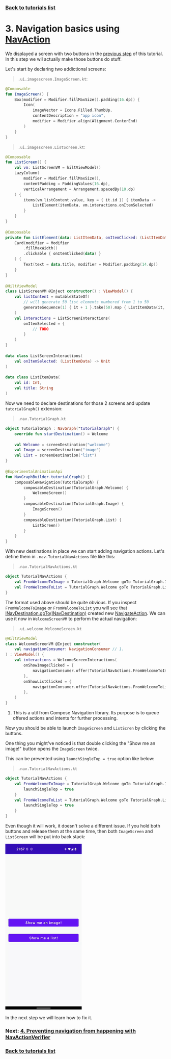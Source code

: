 ### [Back to tutorials list](README.md)

# 3. Navigation basics using [NavAction]

We displayed a screen with two buttons in the [previous step](02_first_graph.md) of this tutorial. 
In this step we wil actually make those buttons do stuff.

Let's start by declaring two addictional screens:

> `.ui.imagescreen.ImageScreen.kt`:
```kotlin
@Composable
fun ImageScreen() {
    Box(modifier = Modifier.fillMaxSize().padding(16.dp)) {
        Icon(
            imageVector = Icons.Filled.ThumbUp,
            contentDescription = "app icon",
            modifier = Modifier.align(Alignment.CenterEnd)
        )
    }
}
```

> `.ui.imagescreen.ListScreen.kt`:
```kotlin
@Composable
fun ListScreen() {
    val vm: ListScreenVM = hiltViewModel()
    LazyColumn(
        modifier = Modifier.fillMaxSize(),
        contentPadding = PaddingValues(16.dp),
        verticalArrangement = Arrangement.spacedBy(10.dp)
    ) {
        items(vm.listContent.value, key = { it.id }) { itemData ->
            ListElement(itemData, vm.interactions.onItemSelected)
        }
    }
}

@Composable
private fun ListElement(data: ListItemData, onItemClicked: (ListItemData) -> Unit) {
    Card(modifier = Modifier
        .fillMaxWidth()
        .clickable { onItemClicked(data) }
    ) {
        Text(text = data.title, modifier = Modifier.padding(14.dp))
    }
}

@HiltViewModel
class ListScreenVM @Inject constructor() : ViewModel() {
    val listContent = mutableStateOf(
        // will generate 50 list elements numbered from 1 to 50
        generateSequence(1) { it + 1 }.take(50).map { ListItemData(it, "List item #$it") }.toList()
    )
    val interactions = ListScreenInteractions(
        onItemSelected = {
            // TODO
        }
    )
}

data class ListScreenInteractions(
    val onItemSelected: (ListItemData) -> Unit
)

data class ListItemData(
    val id: Int,
    val title: String
)
```

Now we need to declare destinations for those 2 screens and update `tutorialGraph()` extension:

> `.nav.TutorialGraph.kt`
```kotlin
object TutorialGraph : NavGraph("tutorialGraph") {
    override fun startDestination() = Welcome

    val Welcome = screenDestination("welcome")
    val Image = screenDestination("image")
    val List = screenDestination("list")
}

@ExperimentalAnimationApi
fun NavGraphBuilder.tutorialGraph() {
    composableNavigation(TutorialGraph) {
        composableDestination(TutorialGraph.Welcome) {
            WelcomeScreen()
        }
        composableDestination(TutorialGraph.Image) {
            ImageScreen()
        }
        composableDestination(TutorialGraph.List) {
            ListScreen()
        }
    }
}
```

With new destinations in place we can start adding navigation actions. Let's define them in `.nav.TutorialNavActions` file like this:

> `.nav.TutorialNavActions.kt`
```kotlin
object TutorialNavActions {
    val FromWelcomeToImage = TutorialGraph.Welcome goTo TutorialGraph.Image
    val FromWelcomeToList = TutorialGraph.Welcome goTo TutorialGraph.List
}
```

The format used above should be quite obvious. If you inspect `FromWelcomeToImage` or `FromWelcomeToList` 
you will see that [INavDestination.goTo(INavDestination)] created new [NavigateAction]. 
We can use it now in `WelcomeScreenVM` to perform the actual navigation:

> `.ui.welcome.WelcomeScreen.kt`
```kotlin
@HiltViewModel
class WelcomeScreenVM @Inject constructor(
    val navigationConsumer: NavigationConsumer // 1.
) : ViewModel() {
    val interactions = WelcomeScreenInteractions(
        onShowImageClicked = {
            navigationConsumer.offer(TutorialNavActions.FromWelcomeToImage)
        },
        onShowListClicked = {
            navigationConsumer.offer(TutorialNavActions.FromWelcomeToList)
        },
    )
}
```

1. This is a util from Compose Navigation library. Its purpose is to queue offered actions and intents for further processing.

Now you should be able to launch `ImageScreen` and `ListScren` by clicking the buttons.

One thing you might've noticed is that double clicking the "Show me an image!" button opens the `ImageScreen` twice. 

This can be prevented using `launchSingleTop = true` option like below:

> `.nav.TutorialNavActions.kt`
```kotlin
object TutorialNavActions {
    val FromWelcomeToImage = TutorialGraph.Welcome goTo TutorialGraph.Image navigate {
        launchSingleTop = true
    }
    val FromWelcomeToList = TutorialGraph.Welcome goTo TutorialGraph.List navigate {
        launchSingleTop = true
    }
}
```

Even though it will work, it doesn't solve a different issue. If you hold both buttons and release them at the same time, 
then both `ImageScreen` and `ListScreen` will be put into back stack:

![Broken back stack](assets/03_broken_back_stack.gif)

In the next step we will learn how to fix it.

### Next: [4. Preventing navigation from happening with NavActionVerifier](04_nav_verifier.md)

### [Back to tutorials list](README.md)

<!-- GENERATED SECTION - DON'T ADD ANY TEXT BELOW THIS TAG -->

[NavAction]: ../../docs/components/composenav/composenav/com.adamkobus.compose.navigation.action/-nav-action/index.md
[NavigateAction]: ../../docs/components/composenav/composenav/com.adamkobus.compose.navigation.action/-navigate-action/index.md
[INavDestination.goTo(INavDestination)]: ../../docs/components/composenav/composenav/com.adamkobus.compose.navigation.destination/-i-nav-destination/index.md
